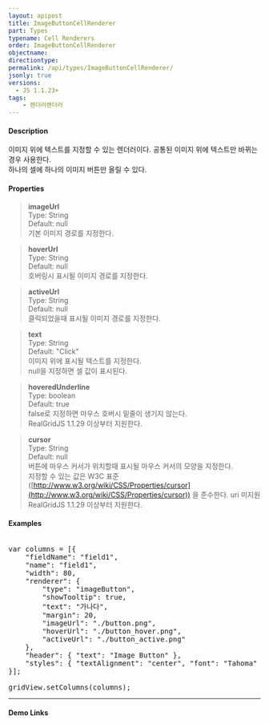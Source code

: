 ```yaml
---
layout: apipost
title: ImageButtonCellRenderer
part: Types
typename: Cell Renderers
order: ImageButtonCellRenderer
objectname: 
directiontype: 
permalink: /api/types/ImageButtonCellRenderer/
jsonly: true
versions:
  - JS 1.1.23+
tags:
    - 렌더러랜더러
---
```


#### Description

이미지 위에 텍스트를 지정할 수 있는 렌더러이다. 공통된 이미지 위에 텍스트만 바뀌는 경우 사용한다.  
하나의 셀에 하나의 이미지 버튼만 올릴 수 있다.  


#### Properties

> **imageUrl**  
> Type: String   
> Default: null   
> 기본 이미지 경로를 지정한다.  

> **hoverUrl**  
> Type: String  
> Default: null  
> 호버링시 표시될 이미지 경로를 지정한다.    

> **activeUrl**  
> Type: String  
> Default: null  
> 클릭되었을때 표시될 이미지 경로를 지정한다.    

> **text**  
> Type: String  
> Default: "Click"    
> 이미지 위에 표시될 텍스트를 지정한다.   
> null을 지정하면 셀 값이 표시된다.   

> **hoveredUnderline**  
> Type: boolean   
> Default: true     
> false로 지정하면 마우스 호버시 밑줄이 생기지 않는다.  
> RealGridJS 1.1.29 이상부터 지원한다.   

> **cursor**  
> Type: String   
> Default: null  
> 버튼에 마우스 커서가 위치할때 표시될 마우스 커서의 모양을 지정한다.  
> 지정할 수 있는 값은 W3C 표준([http://www.w3.org/wiki/CSS/Properties/cursor](http://www.w3.org/wiki/CSS/Properties/cursor)) 을 준수한다. uri 미지원    
> RealGridJS 1.1.29 이상부터 지원한다.   

#### Examples   

<pre class="prettyprint">

var columns = [{
    "fieldName": "field1",
    "name": "field1",
    "width": 80,
    "renderer": {
        "type": "imageButton",
        "showTooltip": true,
        "text": "가나다",
        "margin": 20,
        "imageUrl": "./button.png",
        "hoverUrl": "./button_hover.png",
        "activeUrl": "./button_active.png"
    },     
    "header": { "text": "Image Button" },
    "styles": { "textAlignment": "center", "font": "Tahoma" }
}];

gridView.setColumns(columns);
</pre>

---

#### Demo Links


